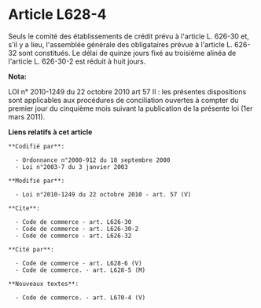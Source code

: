 # Article L628-4

Seuls le comité des établissements de crédit prévu à l'article L. 626-30 et, s'il y a lieu, l'assemblée générale des
obligataires prévue à l'article L. 626-32 sont constitués. Le délai de quinze jours fixé au troisième alinéa de l'article L.
626-30-2 est réduit à huit jours.

**Nota:**

LOI n° 2010-1249 du 22 octobre 2010 art 57 II : les présentes dispositions sont applicables aux procédures de conciliation
ouvertes à compter du premier jour du cinquième mois suivant la publication de la présente loi (1er mars 2011).

**Liens relatifs à cet article**

	**Codifié par**:

	  - Ordonnance n°2000-912 du 18 septembre 2000
	  - Loi n°2003-7 du 3 janvier 2003

	**Modifié par**:

	  - Loi n°2010-1249 du 22 octobre 2010 - art. 57 (V)

	**Cite**:

	  - Code de commerce - art. L626-30
	  - Code de commerce - art. L626-30-2
	  - Code de commerce - art. L626-32

	**Cité par**:

	  - Code de commerce - art. L628-6 (V)
	  - Code de commerce. - art. L628-5 (M)

	**Nouveaux textes**:

	  - Code de commerce. - art. L670-4 (V)
